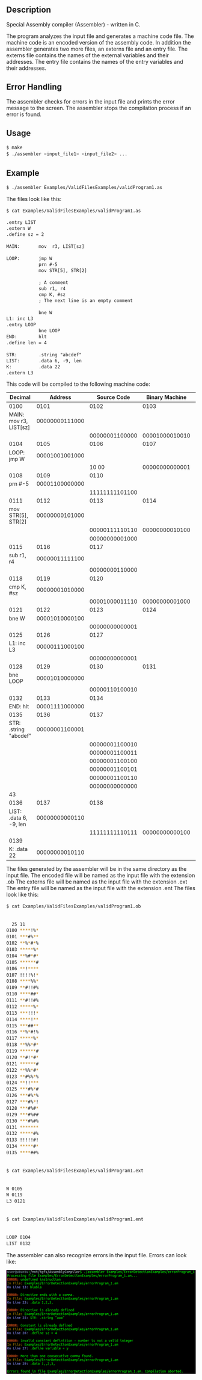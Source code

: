 ## Description
Special Assembly compiler (Assembler) - written in C.

The program analyzes the input file and generates a machine code file.
The machine code is an encoded version of the assembly code.
In addition the assembler generates two more files, an externs file and an entry file.
The externs file contains the names of the external variables and their addresses.
The entry file contains the names of the entry variables and their addresses.

## Error Handling
The assembler checks for errors in the input file and prints the error message to the screen.
The assembler stops the compilation process if an error is found.

## Usage
```bash
$ make
$ ./assembler <input_file1> <input_file2> ...
```

## Example
```bash
$ ./assembler Examples/ValidFilesExamples/validProgram1.as
```
The files look like this:
```bash
$ cat Examples/ValidFilesExamples/validProgram1.as
```

```assembly
.entry LIST
.extern W
.define sz = 2

MAIN:       mov  r3, LIST[sz]

LOOP:       jmp W
            prn #-5
            mov STR[5], STR[2]

            ; A comment
            sub r1, r4
            cmp K, #sz
            ; The next line is an empty comment

            bne W
L1: inc L3
.entry LOOP
            bne LOOP
END:        hlt
.define len = 4

STR:        .string "abcdef"
LIST:       .data 6, -9, len
K:          .data 22
.extern L3
```
This code will be compiled to the following machine code:

| Decimal | Address | Source Code | Binary Machine | Code |
|---------|---------|-------------|----------------|------|
| 0100    | 0101    | 0102        | 0103           |      |
| MAIN: mov r3, LIST[sz] | 00000000111000 |               |      |      |
|       |          | 00000001100000 | 00001000010010 | 00000000001000 |
| 0104    | 0105    | 0106        | 0107           |      |
| LOOP: jmp W            | 00001001001000 |               |      |      |
|       |          | 10 00       | 00000000000001 |      |
| 0108    | 0109    | 0110        |               |      |
| prn #-5                | 00001100000000 |               |      |      |
|       |          | 11111111101100 |               |      |
| 0111    | 0112    | 0113        | 0114           |      |
| mov STR[5], STR[2]    | 00000000101000 |               |      |      |
|       |          | 00000111110110 | 00000000010100 | 00000111110110 |
|       |          | 00000000001000 |               |      |
| 0115    | 0116    | 0117        |               |      |
| sub r1, r4             | 00000011111100 |               |      |      |
|       |          | 00000000110000 |               |      |
| 0118    | 0119    | 0120        |               |      |
| cmp K, #sz             | 00000001010000 |               |      |      |
|       |          | 00001000011110 | 00000000001000 |      |
| 0121    | 0122    | 0123        | 0124           |      |
| bne W                  | 00001010000100 |               |      |      |
|       |          | 00000000000001 |               |      |
| 0125    | 0126    | 0127        |               |      |
| L1: inc L3             | 00000111000100 |               |      |      |
|       |          | 00000000000001 |               |      |
| 0128    | 0129    | 0130        | 0131          |      |
| bne LOOP               | 00001010000000 |               |      |      |
|       |          | 00000110100010 |               |      |
| 0132    | 0133    | 0134        |               |      |
| END: hlt               | 00001111000000 |               |      |      |
| 0135    | 0136    | 0137        |               |      |
| STR: .string "abcdef" | 00000001100001 |               |      |      |
|       |          | 00000001100010 |               |      |
|       |          | 00000001100011 |               |      |
|       |          | 00000001100100 |               |      |
|       |          | 00000001100101 |               |      |
|       |          | 00000001100110 |               |      |
|       |          | 00000000000000 |               |      |
| 43                     |               |               |      |      |
| 0136                   | 0137          | 0138        |               |      |
| LIST: .data 6, -9, len | 00000000000110 |               |      |      |
|       |          | 11111111110111 | 00000000000100 |      |
| 0139    |         |             |               |      |
| K: .data 22            | 00000000010110 |               |      |      |


The files generated by the assembler will be in the same directory as the input file.
The encoded file will be named as the input file with the extension .ob
The externs file will be named as the input file with the extension .ext
The entry file will be named as the input file with the extension .ent
The files look like this:
```bash
$ cat Examples/ValidFilesExamples/validProgram1.ob
```

```bash

  25 11
0100 ****!%*
0101 ***#%**
0102 **%*#*%
0103 *****%*
0104 **%#*#*
0105 ******#
0106 **!****
0107 !!!!%!*
0108 ****%%*
0109 **#!!#%
0110 ****##*
0111 **#!!#%
0112 *****%*
0113 ***!!!*
0114 ****!**
0115 ***##**
0116 **%*#!%
0117 *****%*
0118 **%%*#*
0119 ******#
0120 **#!*#*
0121 ******#
0122 **%%*#*
0123 **#%%*%
0124 **!!***
0125 ***#%*#
0126 ***#%*%
0127 ***#%*!
0128 ***#%#*
0129 ***#%##
0130 ***#%#%
0131 *******
0132 *****#%
0133 !!!!!#!
0134 *****#*
0135 ****##%


```

```bash

$ cat Examples/ValidFilesExamples/validProgram1.ext
```

```bash

W 0105
W 0119
L3 0121

```

```bash

$ cat Examples/ValidFilesExamples/validProgram1.ent
```

```bash

LOOP 0104
LIST 0132


```
The assembler can also recognize errors in the input file.
Errors can look like:


![screenshot](Examples/ErrorDetectionExamples/errorsProgram_1.png)


